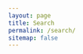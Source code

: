 ```yaml
---
layout: page
title: Search
permalink: /search/
sitemap: false
---
```

<div id="home-search" class="gcse-search" style="border-radius:10">
    <script>
        (function() {
            var cx = '012955325730725765879:ypx3plxhog2';
            var gcse = document.createElement('script');
            gcse.type = 'text/javascript';
            gcse.async = true;
            gcse.src = (document.location.protocol == 'https:' ? 'https:' : 'http:') +
            '//www.google.com/cse/cse.js?cx=' + cx;
            var s = document.getElementsByTagName('script')[0];
            s.parentNode.insertBefore(gcse, s);
        })();
    </script>
    <gcse:search queryParameterName="searchString"></gcse:search>
</div>
